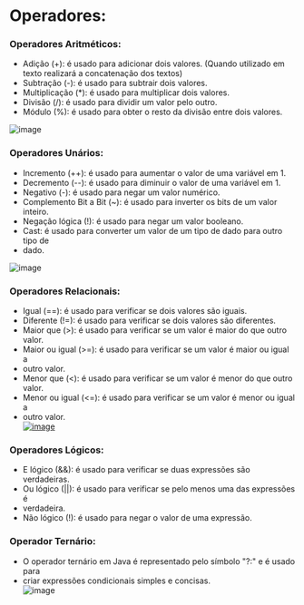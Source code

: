 # Operadores:

### Operadores Aritméticos:
 * Adição (+): é usado para adicionar dois valores. (Quando utilizado em texto realizará a concatenação dos textos)
 * Subtração (-): é usado para subtrair dois valores.
 * Multiplicação (*): é usado para multiplicar dois valores.
 * Divisão (/): é usado para dividir um valor pelo outro.
 * Módulo (%): é usado para obter o resto da divisão entre dois valores.<br>

![image](https://user-images.githubusercontent.com/122856066/236618857-af0ea879-f9e8-4530-8892-60ab0521b7bc.png)


### Operadores Unários:
 * Incremento (++): é usado para aumentar o valor de uma variável em 1.
 * Decremento (--): é usado para diminuir o valor de uma variável em 1.
 * Negativo (-): é usado para negar um valor numérico.
 * Complemento Bit a Bit (~): é usado para inverter os bits de um valor inteiro.
 * Negação lógica (!): é usado para negar um valor booleano.
 * Cast: é usado para converter um valor de um tipo de dado para outro tipo de
 * dado.<br>
 
 ![image](https://user-images.githubusercontent.com/122856066/236618525-e048795e-5df3-4cc5-968b-33c1b923645a.png)


### Operadores Relacionais:
 * Igual (==): é usado para verificar se dois valores são iguais.
 * Diferente (!=): é usado para verificar se dois valores são diferentes.
 * Maior que (>): é usado para verificar se um valor é maior do que outro valor.
 * Maior ou igual (>=): é usado para verificar se um valor é maior ou igual a
 * outro valor.
 * Menor que (<): é usado para verificar se um valor é menor do que outro valor.
 * Menor ou igual (<=): é usado para verificar se um valor é menor ou igual a
 * outro valor.<br>
[![image](https://user-images.githubusercontent.com/122856066/235773660-36b83390-9c02-4112-a781-d73eac8f3f23.png)](https://glysns.gitbook.io/java-basico/sintaxe/operadores)

### Operadores Lógicos:
 * E lógico (&&): é usado para verificar se duas expressões são verdadeiras.
 * Ou lógico (||): é usado para verificar se pelo menos uma das expressões é
 * verdadeira.
 * Não lógico (!): é usado para negar o valor de uma expressão.<br>

### Operador Ternário:
 * O operador ternário em Java é representado pelo símbolo "?:" e é usado para
 * criar expressões condicionais simples e concisas.<br>
 ![image](https://user-images.githubusercontent.com/122856066/236618989-d62a30e2-9fc5-499d-9b5b-99c1b7c48608.png)

